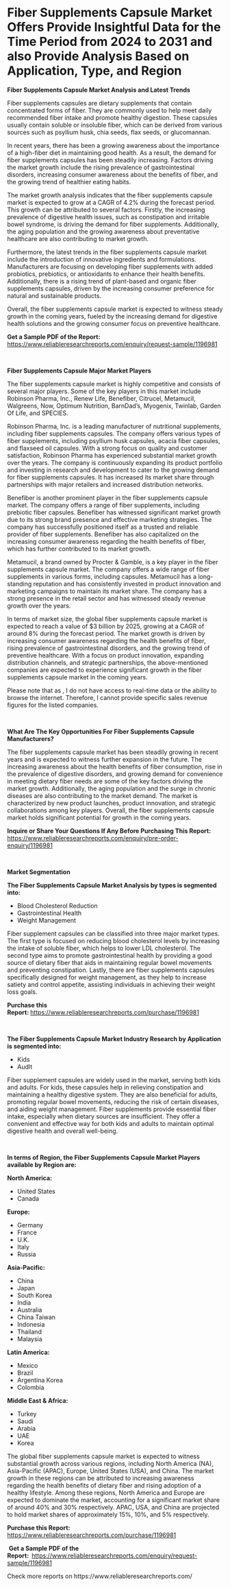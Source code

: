 <p><h1>Fiber Supplements Capsule Market Offers Provide Insightful Data for the Time Period from 2024 to 2031 and also Provide Analysis Based on Application, Type, and Region</h1></p><p><strong>Fiber Supplements Capsule Market Analysis and Latest Trends</strong></p>
<p><p>Fiber supplements capsules are dietary supplements that contain concentrated forms of fiber. They are commonly used to help meet daily recommended fiber intake and promote healthy digestion. These capsules usually contain soluble or insoluble fiber, which can be derived from various sources such as psyllium husk, chia seeds, flax seeds, or glucomannan.</p><p>In recent years, there has been a growing awareness about the importance of a high-fiber diet in maintaining good health. As a result, the demand for fiber supplements capsules has been steadily increasing. Factors driving the market growth include the rising prevalence of gastrointestinal disorders, increasing consumer awareness about the benefits of fiber, and the growing trend of healthier eating habits.</p><p>The market growth analysis indicates that the fiber supplements capsule market is expected to grow at a CAGR of 4.2% during the forecast period. This growth can be attributed to several factors. Firstly, the increasing prevalence of digestive health issues, such as constipation and irritable bowel syndrome, is driving the demand for fiber supplements. Additionally, the aging population and the growing awareness about preventative healthcare are also contributing to market growth.</p><p>Furthermore, the latest trends in the fiber supplements capsule market include the introduction of innovative ingredients and formulations. Manufacturers are focusing on developing fiber supplements with added probiotics, prebiotics, or antioxidants to enhance their health benefits. Additionally, there is a rising trend of plant-based and organic fiber supplements capsules, driven by the increasing consumer preference for natural and sustainable products.</p><p>Overall, the fiber supplements capsule market is expected to witness steady growth in the coming years, fueled by the increasing demand for digestive health solutions and the growing consumer focus on preventive healthcare.</p></p>
<p><strong>Get a Sample PDF of the Report:&nbsp;</strong> <a href="https://www.reliableresearchreports.com/enquiry/request-sample/1196981">https://www.reliableresearchreports.com/enquiry/request-sample/1196981</a></p>
<p>&nbsp;</p>
<p><strong>Fiber Supplements Capsule Major Market Players</strong></p>
<p><p>The fiber supplements capsule market is highly competitive and consists of several major players. Some of the key players in this market include Robinson Pharma, Inc., Renew Life, Benefiber, Citrucel, Metamucil, Walgreens, Now, Optimum Nutrition, BarnDad’s, Myogenix, Twinlab, Garden Of Life, and SPECIES.</p><p>Robinson Pharma, Inc. is a leading manufacturer of nutritional supplements, including fiber supplements capsules. The company offers various types of fiber supplements, including psyllium husk capsules, acacia fiber capsules, and flaxseed oil capsules. With a strong focus on quality and customer satisfaction, Robinson Pharma has experienced substantial market growth over the years. The company is continuously expanding its product portfolio and investing in research and development to cater to the growing demand for fiber supplements capsules. It has increased its market share through partnerships with major retailers and increased distribution networks.</p><p>Benefiber is another prominent player in the fiber supplements capsule market. The company offers a range of fiber supplements, including prebiotic fiber capsules. Benefiber has witnessed significant market growth due to its strong brand presence and effective marketing strategies. The company has successfully positioned itself as a trusted and reliable provider of fiber supplements. Benefiber has also capitalized on the increasing consumer awareness regarding the health benefits of fiber, which has further contributed to its market growth.</p><p>Metamucil, a brand owned by Procter & Gamble, is a key player in the fiber supplements capsule market. The company offers a wide range of fiber supplements in various forms, including capsules. Metamucil has a long-standing reputation and has consistently invested in product innovation and marketing campaigns to maintain its market share. The company has a strong presence in the retail sector and has witnessed steady revenue growth over the years.</p><p>In terms of market size, the global fiber supplements capsule market is expected to reach a value of $3 billion by 2025, growing at a CAGR of around 8% during the forecast period. The market growth is driven by increasing consumer awareness regarding the health benefits of fiber, rising prevalence of gastrointestinal disorders, and the growing trend of preventive healthcare. With a focus on product innovation, expanding distribution channels, and strategic partnerships, the above-mentioned companies are expected to experience significant growth in the fiber supplements capsule market in the coming years.</p><p>Please note that as , I do not have access to real-time data or the ability to browse the internet. Therefore, I cannot provide specific sales revenue figures for the listed companies.</p></p>
<p>&nbsp;</p>
<p><strong>What Are The Key Opportunities For Fiber Supplements Capsule Manufacturers?</strong></p>
<p><p>The fiber supplements capsule market has been steadily growing in recent years and is expected to witness further expansion in the future. The increasing awareness about the health benefits of fiber consumption, rise in the prevalence of digestive disorders, and growing demand for convenience in meeting dietary fiber needs are some of the key factors driving the market growth. Additionally, the aging population and the surge in chronic diseases are also contributing to the market demand. The market is characterized by new product launches, product innovation, and strategic collaborations among key players. Overall, the fiber supplements capsule market holds significant potential for growth in the coming years.</p></p>
<p><strong>Inquire or Share Your Questions If Any Before Purchasing This Report:</strong> <a href="https://www.reliableresearchreports.com/enquiry/pre-order-enquiry/1196981">https://www.reliableresearchreports.com/enquiry/pre-order-enquiry/1196981</a></p>
<p>&nbsp;</p>
<p><strong>Market Segmentation</strong></p>
<p><strong>The Fiber Supplements Capsule Market Analysis by types is segmented into:</strong></p>
<p><ul><li>Blood Cholesterol Reduction</li><li>Gastrointestinal Health</li><li>Weight Management</li></ul></p>
<p><p>Fiber supplement capsules can be classified into three major market types. The first type is focused on reducing blood cholesterol levels by increasing the intake of soluble fiber, which helps to lower LDL cholesterol. The second type aims to promote gastrointestinal health by providing a good source of dietary fiber that aids in maintaining regular bowel movements and preventing constipation. Lastly, there are fiber supplements capsules specifically designed for weight management, as they help to increase satiety and control appetite, assisting individuals in achieving their weight loss goals.</p></p>
<p><strong>Purchase this Report:&nbsp;</strong><a href="https://www.reliableresearchreports.com/purchase/1196981">https://www.reliableresearchreports.com/purchase/1196981</a></p>
<p>&nbsp;</p>
<p><strong>The Fiber Supplements Capsule Market Industry Research by Application is segmented into:</strong></p>
<p><ul><li>Kids</li><li>Audlt</li></ul></p>
<p><p>Fiber supplement capsules are widely used in the market, serving both kids and adults. For kids, these capsules help in relieving constipation and maintaining a healthy digestive system. They are also beneficial for adults, promoting regular bowel movements, reducing the risk of certain diseases, and aiding weight management. Fiber supplements provide essential fiber intake, especially when dietary sources are insufficient. They offer a convenient and effective way for both kids and adults to maintain optimal digestive health and overall well-being.</p></p>
<p>&nbsp;</p>
<p><strong>In terms of Region, the Fiber Supplements Capsule Market Players available by Region are:</strong></p>
<p>
    <p> <strong> North America: </strong>
        <ul>
            <li>United States</li>
            <li>Canada</li>
        </ul>
        </p> 
    <p> <strong> Europe: </strong>
        <ul>
            <li>Germany</li>
            <li>France</li>
            <li>U.K.</li>
            <li>Italy</li>
            <li>Russia</li>
        </ul>
        </p> 
    <p> <strong> Asia-Pacific: </strong>
        <ul>
            <li>China</li>
            <li>Japan</li>
            <li>South Korea</li>
            <li>India</li>
            <li>Australia</li>
            <li>China Taiwan</li>
            <li>Indonesia</li>
            <li>Thailand</li>
            <li>Malaysia</li>
        </ul>
        </p> 
    <p> <strong> Latin America: </strong>
        <ul>
            <li>Mexico</li>
            <li>Brazil</li>
            <li>Argentina Korea</li>
            <li>Colombia</li>
        </ul>
        </p> 
    <p> <strong> Middle East & Africa: </strong>
        <ul>
            <li>Turkey</li>
            <li>Saudi</li>
            <li>Arabia</li>
            <li>UAE</li>
            <li>Korea</li>
        </ul>
    </p>
    </p>
<p><p>The global fiber supplements capsule market is expected to witness substantial growth across various regions, including North America (NA), Asia-Pacific (APAC), Europe, United States (USA), and China. The market growth in these regions can be attributed to increasing awareness regarding the health benefits of dietary fiber and rising adoption of a healthy lifestyle. Among these regions, North America and Europe are expected to dominate the market, accounting for a significant market share of around 40% and 30% respectively. APAC, USA, and China are projected to hold market shares of approximately 15%, 10%, and 5% respectively.</p></p>
<p><strong>Purchase this Report: </strong><a href="https://www.reliableresearchreports.com/purchase/1196981">https://www.reliableresearchreports.com/purchase/1196981</a></p>
<p>&nbsp;<strong>Get a Sample PDF of the Report:&nbsp;&nbsp;</strong><a href="https://www.reliableresearchreports.com/enquiry/request-sample/1196981">https://www.reliableresearchreports.com/enquiry/request-sample/1196981</a></p>
<p><strong></strong></p>
<p>Check more reports on https://www.reliableresearchreports.com/</p>